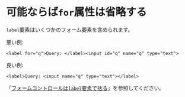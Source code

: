 # 可能ならば`for`属性は省略する

`label`要素はいくつかのフォーム要素を含められます。

悪い例:

    <label for="q">Query: </label><input id="q" name="q" type="text">

良い例:

    <label>Query: <input name="q" type="text"></label>

「[フォームコントロールは`label`要素で括る](wrap-form-control-with-label-element.ja.md)」を参照してください。
